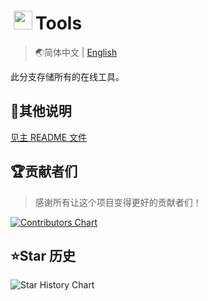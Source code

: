 # <img height="30" style="margin: -3px 5px;" src="https://Tools.PJ568.sbs/img/icon.svg"/>Tools

> 🌏简体中文 | [English](./README_EN.md)

此分支存储所有的在线工具。

## 📖其他说明

[见主 README 文件](https://tools.pj568.sbs/about/)

## 🏆贡献者们

> 感谢所有让这个项目变得更好的贡献者们！

[![Contributors Chart](https://contrib.rocks/image?repo=PJ-568/568tools)](https://github.com/PJ-568/568tools/graphs/contributors)

## ⭐Star 历史

![Star History Chart](https://api.star-history.com/svg?repos=PJ-568/568tools&type=Date)
